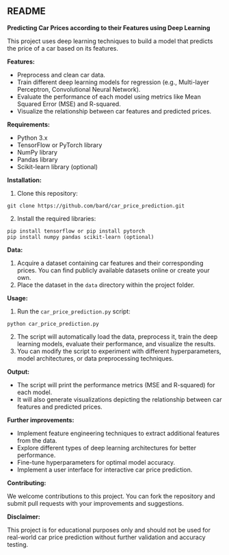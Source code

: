 ## README

**Predicting Car Prices according to their Features using Deep Learning**

This project uses deep learning techniques to build a model that predicts the price of a car based on its features.

**Features:**

* Preprocess and clean car data.
* Train different deep learning models for regression (e.g., Multi-layer Perceptron, Convolutional Neural Network).
* Evaluate the performance of each model using metrics like Mean Squared Error (MSE) and R-squared.
* Visualize the relationship between car features and predicted prices.

**Requirements:**

* Python 3.x
* TensorFlow or PyTorch library
* NumPy library
* Pandas library
* Scikit-learn library (optional)

**Installation:**

1. Clone this repository:
```
git clone https://github.com/bard/car_price_prediction.git
```
2. Install the required libraries:
```
pip install tensorflow or pip install pytorch
pip install numpy pandas scikit-learn (optional)
```

**Data:**

1. Acquire a dataset containing car features and their corresponding prices. You can find publicly available datasets online or create your own.
2. Place the dataset in the `data` directory within the project folder.

**Usage:**

1. Run the `car_price_prediction.py` script:
```
python car_price_prediction.py
```
2. The script will automatically load the data, preprocess it, train the deep learning models, evaluate their performance, and visualize the results.
3. You can modify the script to experiment with different hyperparameters, model architectures, or data preprocessing techniques.

**Output:**

* The script will print the performance metrics (MSE and R-squared) for each model.
* It will also generate visualizations depicting the relationship between car features and predicted prices.

**Further improvements:**

* Implement feature engineering techniques to extract additional features from the data.
* Explore different types of deep learning architectures for better performance.
* Fine-tune hyperparameters for optimal model accuracy.
* Implement a user interface for interactive car price prediction.

**Contributing:**

We welcome contributions to this project. You can fork the repository and submit pull requests with your improvements and suggestions.

**Disclaimer:**

This project is for educational purposes only and should not be used for real-world car price prediction without further validation and accuracy testing.
